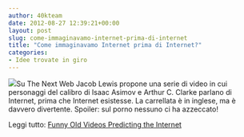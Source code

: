 ```yaml
---
author: 40kteam
date: 2012-08-27 12:39:21+00:00
layout: post
slug: come-immaginavamo-internet-prima-di-internet
title: "Come immaginavamo Internet prima di Internet?"
categories:
- Idee trovate in giro
---
```


![](http://40k.it/wp-content/uploads/2012/08/3975819685_4b8b05321e_z-520x245.jpeg)Su The Next Web Jacob Lewis propone una serie di video in cui personaggi del calibro di Isaac Asimov e Arthur C. Clarke parlano di Internet, prima che Internet esistesse. La carrellata è in inglese, ma è davvero divertente. Spoiler: sul porno nessuno ci ha azzeccato!

Leggi tutto: [Funny Old Videos Predicting the Internet](http://thenextweb.com/shareables/2012/08/25/not-word-porn-piracy-early-conversations-internet/)
